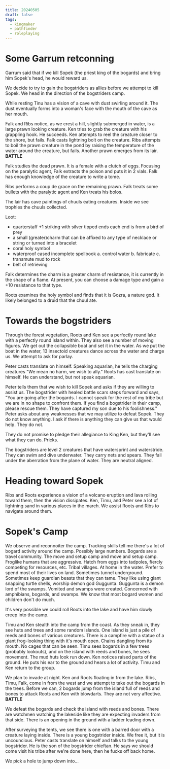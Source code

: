 ```yaml
---
title: 20240505
draft: false
tags:
  - kingmaker
  - pathfinder
  - roleplaying
---
```


# Some Garrum retconning

Garrum said that if we kill Sopek (the priest king of the bogards) and bring him Sopek's head, he would reward us.

We decide to try to gain the bogstriders as allies before we attempt to kill Sopek. We head in the direction of the bogstriders camp.

While resting Tinu has a vision of a cave with dust swirling around it. The dust eventually forms into a woman's face with the mouth of the cave as her mouth. 

Falk and Ribs notice, as we crest a hill, slightly submerged in water, is a large prawn looking creature. Ken tries to grab the creature with his grappling hook. He succeeds. Ken attempts to reel the creature closer to the shore, but fails. Falk casts lightning bolt on the creature. Ribs attempts to boil the prawn creature in the pond by raising the temperature of the water around the creature, but fails. Another prawn emerges from its lair. **BATTLE**

Falk studies the dead prawn. It is a female with a clutch of eggs. Focusing on the paralytic agent, Falk extracts the poison and puts it in 2 vials. Falk has enough knowledge of the creature to write a tome.

Ribs performs a coup de grace on the remaining prawn. Falk treats some bullets with the paralytic agent and Ken treats his bolos.

The lair has cave paintings of chuuls eating creatures. Inside we see trophies the chuuls collected.

Loot:
- quarterstaff +1 striking with silver tipped ends each end is from a bird of prey
- a small (greater)charm that can be affixed to any type of necklace or string or turned into a bracelet
- coral holy symbol
- waterproof cased incomplete spellbook
  a. control water
  b. fabricate
  c. transmute mud to rock
- belt of retrieving

Falk determines the charm is a greater charm of resistance, it is currently in the shape of a flame. At present, you can choose a damage type and gain a +10 resistance to that type.

Roots examines the holy symbol and finds that it is Gozra, a nature god. It likely belonged to a druid that the chuul ate.

# Towards the bogstriders

Through the forest vegetation, Roots and Ken see a perfectly round lake with a perfectly round island within. They also see a number of moving figures. We get out the collapsible boat and set it in the water. As we put the boat in the water, 13 insectoid creatures dance across the water and charge us. We attempt to ask for parlay.

Peter casts translate on himself. Speaking aquarian, he tells the charging creatures "We mean no harm, we wish to ally." Roots has cast translate on himself. He can understand, but not speak aquarian.

Peter tells them that we wish to kill Sopek and asks if they are willing to assist us. The bogstrider with healed battle scars steps forward and says, "You are going after the bogards. I cannot speak for the rest of my tribe but we are in no shape to confront them. If you find a bogstrider in their camp, please rescue them. They have captured my son due to his foolishness." Peter asks about any weaknesses that we may utilize to defeat Sopek. They do not know anything. I ask if there is anything they can give us that would help. They do not.

They do not promise to pledge their allegiance to King Ken, but they'll see what they can do. Pricks.

The bogstriders are level 2 creatures that have watersprint and waterstride. They can swim and dive underwater. They carry nets and spears. They fall under the aberration from the plane of water. They are neutral aligned.

# Heading toward Sopek

Ribs and Roots experience a vision of a volcano eruption and lava rolling toward them, then the vision dissipates. Ken, Timu, and Peter see a lot of lightning sand in various places in the march. We assist Roots and Ribs to navigate around them.

# Sopek's Camp

We observe and reconnoiter the camp. Tracking skills tell me there's a lot of bogard activity around the camp. Possibly large numbers. Bogards are a travel community. The move and setup camp and move and setup camp. Froglike humans that are aggressive. Hatch from eggs into tadpoles, fiercly competing for resources, etc. Tribal villages. At home in the water. Prefer to spend most of their lives on land. Sometimes tunnel underground. Sometimes keep guardian beasts that they can tame. They like using giant snapping turtle shells, worship demon god Guggunta. Guggunta is a demon lord of the swamps. Vomited and swamps were created. Concerned with amphibians, bogards, and swamps. We know that most bogard women and children don't do much.

It's very possible we could roll Roots into the lake and have him slowly creep into the camp.

Timu and Ken stealth into the camp from the coast. As they sneak in, they see huts and trees and some random islands. One island is just a pile of reeds and bones of various creatures. There is a campfire with a statue of a giant frog-looking thing with it's mouth open. Chains dangling from its mouth. No cages that can be seen. Timu sees bogards in a few trees (probably lookouts), and on the island with reeds and bones, he sees movement. The mud huts look run down. Ken notices raised parts of the ground. He puts his ear to the ground and hears a lot of activity. Timu and Ken return to the group.

We plan to invade at night. Ken and Roots floating in from the lake. Ribs, Timu, Falk, come in from the west and we attempt to take out the bogards in the trees. Before we can, 2 bogards jump from the island full of reeds and bones to attack Roots and Ken with blowdarts. They are not very affective. **BATTLE**

We defeat the bogards and check the island with reeds and bones. There are watchmen watching the lakeside like they are expecting invaders from that side. There is an opening in the ground with a ladder leading down. 

After surveying the tents, we see there is one with a barred door with a creature laying inside. There is a young bogstrider inside. We free it, but it is uncouncious. Peter casts translate on himself and talks to the young bogstrider. He is the son of the bogstrider chieftan. He says we should come visit his tribe after we're done here, then he fucks off back home.

We pick a hole to jump down into...
